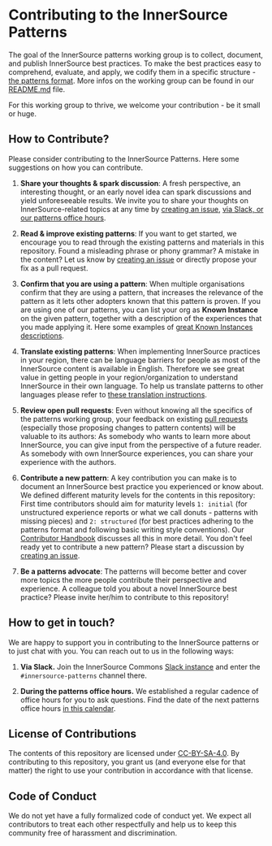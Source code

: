 # Contributing to the InnerSource Patterns

The goal of the InnerSource patterns working group is to collect, document, and publish InnerSource best practices. To make the best practices easy to comprehend, evaluate, and apply, we codify them in a specific structure - [the patterns format](meta/pattern-template.md). More infos on the working group can be found in our [README.md](README.md) file.

For this working group to thrive, we welcome your contribution - be it small or huge.

## How to Contribute?

Please consider contributing to the InnerSource Patterns.
Here some suggestions on how you can contribute.

1. **Share your thoughts & spark discussion**: A fresh perspective, an interesting thought, or an early novel idea can spark discussions and yield unforeseeable results. We invite you to share your thoughts on InnerSource-related topics at any time by [creating an issue](https://github.com/InnerSourceCommons/InnerSourcePatterns/issues/new), [via Slack, or our patterns office hours](#how-to-get-in-touch).

2. **Read & improve existing patterns**: If you want to get started, we encourage you to read through the existing patterns and materials in this repository. Found a misleading phrase or phony grammar? A mistake in the content? Let us know by [creating an issue](https://github.com/InnerSourceCommons/InnerSourcePatterns/issues/new) or directly propose your fix as a pull request.

3. **Confirm that you are using a pattern**: When multiple organisations confirm that they are using a pattern, that increases the relevance of the pattern as it lets other adopters known that this pattern is proven. If you are using one of our patterns, you can list your org as **Known Instance** on the given pattern, together with a description of the experiences that you made applying it. Here some examples of [great Known Instances descriptions](patterns/2-structured/document-your-guiding-principles.md#known-instances).

4. **Translate existing patterns**: When implementing InnerSource practices in your region, there can be language barriers for people as most of the InnerSource content is available in English. Therefore we see great value in getting people in your region/organization to understand InnerSource in their own language. To help us translate patterns to other languages please refer to [these translation instructions](translation/README.md).

5. **Review open pull requests**: Even without knowing all the specifics of the patterns working group, your feedback on existing [pull requests](https://github.com/InnerSourceCommons/InnerSourcePatterns/labels/type%20-%20Content%20work) (especially those proposing changes to pattern contents) will be valuable to its authors: As somebody who wants to learn more about InnerSource, you can give input from the perspective of a future reader. As somebody with own InnerSource experiences, you can share your experience with the authors.

6. **Contribute a new pattern**: A key contribution you can make is to document an InnerSource best practice you experienced or know about. We defined different maturity levels for the contents in this repository: First time contributors should aim for maturity levels `1: initial` (for unstructured experience reports or what we call donuts - patterns with missing pieces) and `2: structured` (for best practices adhering to the patterns format and following basic writing style conventions). Our [Contributor Handbook](meta/contributor-handbook.md) discusses all this in more detail. You don't feel ready yet to contribute a new pattern? Please start a discussion by [creating an issue](https://github.com/InnerSourceCommons/InnerSourcePatterns/issues/new).

7. **Be a patterns advocate**: The patterns will become better and cover more topics the more people contribute their perspective and experience. A colleague told you about a novel InnerSource best practice? Please invite her/him to contribute to this repository!

## How to get in touch?

We are happy to support you in contributing to the InnerSource patterns or to just chat with you. You can reach out to us in the following ways:

1. **Via Slack.** Join the InnerSource Commons [Slack instance](https://isc-inviter.herokuapp.com/) and enter the `#innersource-patterns` channel there.

2. **During the patterns office hours.** We established a regular cadence of office hours for you to ask questions. Find the date of the next patterns office hours [in this calendar](https://innersourcecommons.org/patterns-officehours).

## License of Contributions

The contents of this repository are licensed under [CC-BY-SA-4.0](LICENSE.txt). By contributing to this repository, you grant us (and everyone else for that matter) the right to use your contribution in accordance with that license.

## Code of Conduct

We do not yet have a fully formalized code of conduct yet. We expect all contributors to treat each other respectfully and help us to keep this community free of harassment and discrimination.
